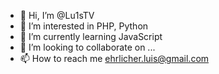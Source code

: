 - 👋 Hi, I’m @Lu1sTV
- 👀 I’m interested in PHP, Python
- 🌱 I’m currently learning JavaScript
- 💞️ I’m looking to collaborate on ...
- 📫 How to reach me ehrlicher.luis@gmail.com

<!---
Lu1sTV/Lu1sTV is a ✨ special ✨ repository because its `README.md` (this file) appears on your GitHub profile.
You can click the Preview link to take a look at your changes.
--->
